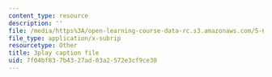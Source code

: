 ```yaml
---
content_type: resource
description: ''
file: /media/https%3A/open-learning-course-data-rc.s3.amazonaws.com/5-61-physical-chemistry-fall-2017/7f04bf837b4327ad03a2572e3cf9ce30_8kM9quINTHI.srt
file_type: application/x-subrip
resourcetype: Other
title: 3play caption file
uid: 7f04bf83-7b43-27ad-03a2-572e3cf9ce30
---
```

